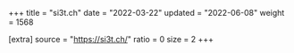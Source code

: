 +++
title = "si3t.ch"
date = "2022-03-22"
updated = "2022-06-08"
weight = 1568

[extra]
source = "https://si3t.ch/"
ratio = 0
size = 2
+++
